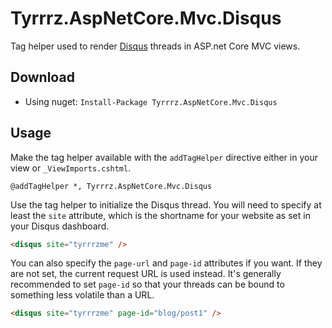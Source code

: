 # Tyrrrz.AspNetCore.Mvc.Disqus

Tag helper used to render [Disqus](https://disqus.com) threads in ASP.net Core MVC views.

## Download

- Using nuget: `Install-Package Tyrrrz.AspNetCore.Mvc.Disqus`

## Usage

Make the tag helper available with the `addTagHelper` directive either in your view or `_ViewImports.cshtml`.

```
@addTagHelper *, Tyrrrz.AspNetCore.Mvc.Disqus
```

Use the tag helper to initialize the Disqus thread.
You will need to specify at least the `site` attribute, which is the shortname for your website as set in your Disqus dashboard.

```html
<disqus site="tyrrrzme" />
```

You can also specify the `page-url` and `page-id` attributes if you want.
If they are not set, the current request URL is used instead.
It's generally recommended to set `page-id` so that your threads can be bound to something less volatile than a URL.

```html
<disqus site="tyrrrzme" page-id="blog/post1" />
```